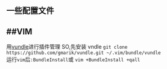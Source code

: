 一些配置文件   
---------------------------------------------------

##VIM 
---------------------------------------
用[vundle](https://github.com/gmarik/vundle)进行插件管理
SO,先安装 vndle `git clone https://github.com/gmarik/vundle.git ~/.vim/bundle/vundle`    
运行`vim`后`:BundleInstall`或 `vim +BundleInstall +qall`
